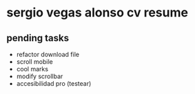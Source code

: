 # sergio vegas alonso cv resume

## pending tasks

- refactor download file
- scroll mobile
- cool marks
- modify scrollbar
- accesibilidad pro (testear)
